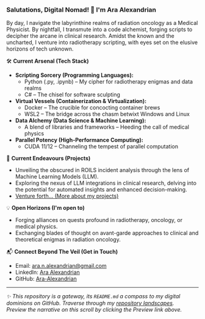 ### Salutations, Digital Nomad! 👋 I'm Ara Alexandrian

By day, I navigate the labyrinthine realms of radiation oncology as a Medical Physicist. By nightfall, I transmute into a code alchemist, forging scripts to decipher the arcane in clinical research. Amidst the known and the uncharted, I venture into radiotherapy scripting, with eyes set on the elusive horizons of tech unknown.

🛠 **Current Arsenal (Tech Stack)**  
- **Scripting Sorcery (Programming Languages):** 
  - Python (.py, .ipynb) – My cipher for radiotherapy enigmas and data realms
  - C# – The chisel for software sculpting
- **Virtual Vessels (Containerization & Virtualization):** 
  - Docker – The crucible for concocting container brews
  - WSL2 – The bridge across the chasm betwixt Windows and Linux
- **Data Alchemy (Data Science & Machine Learning):** 
  - A blend of libraries and frameworks – Heeding the call of medical physics
- **Parallel Potency (High-Performance Computing):** 
  - CUDA 11/12 – Channeling the tempest of parallel computation

🔬 **Current Endeavours (Projects)**
- Unveiling the obscured in ROILS incident analysis through the lens of Machine Learning Models (LLM).
- Exploring the nexus of LLM integrations in clinical research, delving into the potential for automated insights and enhanced decision-making.
- [Venture forth... (More about my projects)](https://github.com/Ara-Alexandrian?tab=repositories)


💡 **Open Horizons (I'm open to)**
- Forging alliances on quests profound in radiotherapy, oncology, or medical physics.
- Exchanging blades of thought on avant-garde approaches to clinical and theoretical enigmas in radiation oncology.

📬 **Connect Beyond The Veil (Get in Touch)**
- Email: ara.n.alexandrian@gmail.com
- LinkedIn: [Ara Alexandrian](https://www.linkedin.com/in/ara-alexandrian)
- GitHub: [Ara-Alexandrian](https://github.com/Ara-Alexandrian)

---

_✨ This repository is a gateway, its `README.md` a compass to my digital dominions on GitHub. Traverse through my [repository landscapes](https://github.com/Ara-Alexandrian?tab=repositories)._  
_Preview the narrative on this scroll by clicking the Preview link above._
